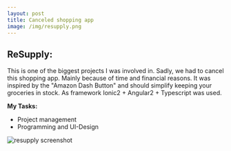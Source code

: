 ```yaml
---
layout: post
title: Canceled shopping app
image: /img/resupply.png
---
```


## ReSupply:   
This is one of the biggest projects I was involved in. Sadly, we had to cancel this shopping app. Mainly because of time and financial reasons. It was inspired by the "Amazon Dash Button" and should simplify keeping your groceries in stock. As framework Ionic2 + Angular2 + Typescript was used.

**My Tasks:**
* Project management
* Programming and UI-Design

![resupply screenshot](http://i.imgur.com/fCpO3X0.png)

